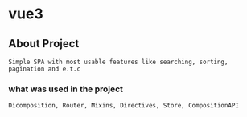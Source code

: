 # vue3

## About Project
```
Simple SPA with most usable features like searching, sorting, pagination and e.t.c
```

### what was used in the project
```
Dicomposition, Router, Mixins, Directives, Store, CompositionAPI
```
